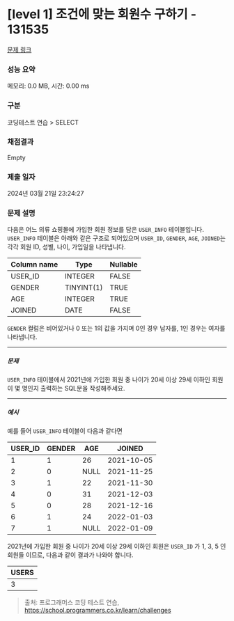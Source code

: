 # [level 1] 조건에 맞는 회원수 구하기 - 131535 

[문제 링크](https://school.programmers.co.kr/learn/courses/30/lessons/131535) 

### 성능 요약

메모리: 0.0 MB, 시간: 0.00 ms

### 구분

코딩테스트 연습 > SELECT

### 채점결과

Empty

### 제출 일자

2024년 03월 21일 23:24:27

### 문제 설명

<p>다음은 어느 의류 쇼핑몰에 가입한 회원 정보를 담은 <code>USER_INFO</code> 테이블입니다. <code>USER_INFO</code> 테이블은 아래와 같은 구조로 되어있으며 <code>USER_ID</code>, <code>GENDER</code>, <code>AGE</code>, <code>JOINED</code>는 각각 회원 ID, 성별, 나이, 가입일을 나타냅니다.</p>
<table class="table">
        <thead><tr>
<th>Column name</th>
<th>Type</th>
<th>Nullable</th>
</tr>
</thead>
        <tbody><tr>
<td>USER_ID</td>
<td>INTEGER</td>
<td>FALSE</td>
</tr>
<tr>
<td>GENDER</td>
<td>TINYINT(1)</td>
<td>TRUE</td>
</tr>
<tr>
<td>AGE</td>
<td>INTEGER</td>
<td>TRUE</td>
</tr>
<tr>
<td>JOINED</td>
<td>DATE</td>
<td>FALSE</td>
</tr>
</tbody>
      </table>
<p><code>GENDER</code> 컬럼은 비어있거나 0 또는 1의 값을 가지며 0인 경우 남자를, 1인 경우는 여자를 나타냅니다.</p>

<hr>

<h5>문제</h5>

<p><code>USER_INFO</code> 테이블에서 2021년에 가입한 회원 중 나이가 20세 이상 29세 이하인 회원이 몇 명인지 출력하는 SQL문을 작성해주세요.</p>

<hr>

<h5>예시</h5>

<p>예를 들어 <code>USER_INFO</code> 테이블이 다음과 같다면</p>
<table class="table">
        <thead><tr>
<th>USER_ID</th>
<th>GENDER</th>
<th>AGE</th>
<th>JOINED</th>
</tr>
</thead>
        <tbody><tr>
<td>1</td>
<td>1</td>
<td>26</td>
<td>2021-10-05</td>
</tr>
<tr>
<td>2</td>
<td>0</td>
<td>NULL</td>
<td>2021-11-25</td>
</tr>
<tr>
<td>3</td>
<td>1</td>
<td>22</td>
<td>2021-11-30</td>
</tr>
<tr>
<td>4</td>
<td>0</td>
<td>31</td>
<td>2021-12-03</td>
</tr>
<tr>
<td>5</td>
<td>0</td>
<td>28</td>
<td>2021-12-16</td>
</tr>
<tr>
<td>6</td>
<td>1</td>
<td>24</td>
<td>2022-01-03</td>
</tr>
<tr>
<td>7</td>
<td>1</td>
<td>NULL</td>
<td>2022-01-09</td>
</tr>
</tbody>
      </table>
<p>2021년에 가입한 회원 중 나이가 20세 이상 29세 이하인 회원은 <code>USER_ID</code> 가 1, 3, 5 인 회원들 이므로, 다음과 같이 결과가 나와야 합니다.</p>
<table class="table">
        <thead><tr>
<th>USERS</th>
</tr>
</thead>
        <tbody><tr>
<td>3</td>
</tr>
</tbody>
      </table>

> 출처: 프로그래머스 코딩 테스트 연습, https://school.programmers.co.kr/learn/challenges